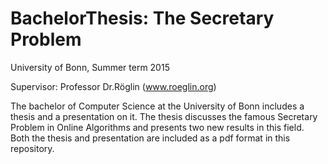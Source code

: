 # BachelorThesis: The Secretary Problem 

University of Bonn, Summer term 2015

Supervisor: Professor Dr.Röglin (www.roeglin.org)

The bachelor of Computer Science at the University of Bonn includes a thesis and a presentation on it. The thesis discusses the famous Secretary Problem in Online Algorithms and presents two new results in this field. Both the thesis and presentation are included as a pdf format in this repository. 



